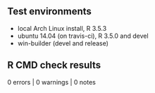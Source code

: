 ## Test environments
* local Arch Linux install, R 3.5.3
* ubuntu 14.04 (on travis-ci), R 3.5.0 and devel
* win-builder (devel and release)

## R CMD check results

0 errors | 0 warnings | 0 notes
